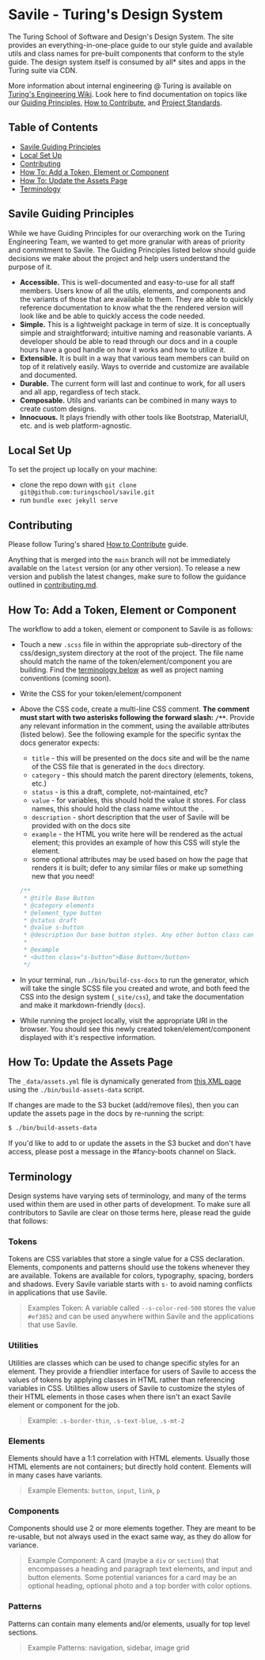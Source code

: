# Savile - Turing's Design System

The Turing School of Software and Design's Design System. The site provides an everything-in-one-place guide to our style guide and available utils and class names for pre-built components that conform to the style guide. The design system itself is consumed by all* sites and apps in the Turing suite via CDN.

More information about internal engineering @ Turing is available on [Turing's Engineering Wiki](https://www.notion.so/Engineering-Wiki-29887c546265429db78560f47525d9f2). Look here to find documentation on topics like our [Guiding Principles,](https://www.notion.so/Guiding-Principles-57dc38f1b6454645bf23b252bc22b440) [How to Contribute](https://www.notion.so/How-to-Contribute-1b88e17f755c491989e4b2bc84db93c7), and [Project Standards](https://www.notion.so/Project-Standards-889a4f2b26b04dc091039f209f823c3c).

## Table of Contents

- [Savile Guiding Principles](#savile-guiding-principles)
- [Local Set Up](#local-set-up)
- [Contributing](#contributing)
- [How To: Add a Token, Element or Component](#how-to-add-a-token-element-or-component)
- [How To: Update the Assets Page](#how-to-update-the-assets-page)
- [Terminology](#terminology)

## Savile Guiding Principles

While we have Guiding Principles for our overarching work on the Turing Engineering Team, we wanted to get more granular with areas of priority and commitment to Savile. The Guiding Principles listed below should guide decisions we make about the project and help users understand the purpose of it.

- **Accessible.** This is well-documented and easy-to-use for all staff members. Users know of all the utils, elements, and components and the variants of those that are available to them. They are able to quickly reference documentation to know what the the rendered version will look like and be able to quickly access the code needed.
- **Simple.** This is a lightweight package in term of size. It is conceptually simple and straightforward; intuitive naming and reasonable variants. A developer should be able to read through our docs and in a couple hours have a good handle on how it works and how to utilize it.
- **Extensible.** It is built in a way that various team members can build on top of it relatively easily. Ways to override and customize are available and documented.
- **Durable.** The current form will last and continue to work, for all users and all app, regardless of tech stack.
- **Composable.** Utils and variants can be combined in many ways to create custom designs.
- **Innocuous.** It plays friendly with other tools like Bootstrap, MaterialUI, etc. and is web platform-agnostic.

## Local Set Up

To set the project up locally on your machine:

- clone the repo down with `git clone git@github.com:turingschool/savile.git`
- run `bundle exec jekyll serve`

## Contributing

Please follow Turing's shared [How to Contribute](https://www.notion.so/turingschool/How-to-Contribute-1b88e17f755c491989e4b2bc84db93c7) guide.

Anything that is merged into the `main` branch will not be immediately available on the `latest` version (or any other version). To release a new version and publish the latest changes, make sure to follow the guidance outlined in [contributing.md](./contributing.md).

## How To: Add a Token, Element or Component

The workflow to add a token, element or component to Savile is as follows:

- Touch a new `.scss` file in within the appropriate sub-directory of the css/design_system directory at the root of the project. The file name should match the name of the token/element/component you are building. Find the [terminology below](#terminology) as well as project naming conventions (coming soon).
- Write the CSS for your token/element/component
- Above the CSS code, create a multi-line CSS comment. **The comment must start with two asterisks following the forward slash: `/**`**. Provide any relevant information in the comment, using the available attributes (listed below). See the following example for the specific syntax the docs generator expects:
    - `title` - this will be presented on the docs site and will be the name of the CSS file that is generated in the `docs` directory.
    - `category` - this should match the parent directory (elements, tokens, etc.)
    - `status` - is this a draft, complete, not-maintained, etc?
    - `value` - for variables, this should hold the value it stores. For class names, this should hold the class name wihtout the `.`
    - `description` - short description that the user of Savile will be provided with on the docs site
    - `example` - the HTML you write here will be rendered as the actual element; this provides an example of how this CSS will style the element.
    - some optional attributes may be used based on how the page that renders it is built; defer to any similar files or make up something new that you need!

    ```css
    /**
     * @title Base Button
     * @category elements
     * @element_type button
     * @status draft
     * @value s-button
     * @description Our base button styles. Any other button class can be used in addition to this, to get the desired variant.
     *
     * @example
     * <button class="s-button">Base Button</button>
     */
    ```

- In your terminal, run `./bin/build-css-docs` to run the generator, which will take the single SCSS file you created and wrote, and both feed the CSS into the design system (`_site/css`), and take the documentation and make it markdown-friendly (`docs`).
- While running the project locally, visit the appropriate URI in the browser. You should see this newly created token/element/component displayed with it's respective information.

## How To: Update the Assets Page

The `_data/assets.yml` file is dynamically generated from [this XML page](https://turing-savile-assets.s3.amazonaws.com/?list-type=2) using the `./bin/build-assets-data` script.

If changes are made to the S3 bucket (add/remove files), then you can update the assets page in the docs by re-running the script:

```bash
$ ./bin/build-assets-data
```

If you'd like to add to or update the assets in the S3 bucket and don't have access, please post a message in the #fancy-boots channel on Slack.

## Terminology

Design systems have varying sets of terminology, and many of the terms used within them are used in other parts of development. To make sure all contributors to Savile are clear on those terms here, please read the guide that follows:

### Tokens

Tokens are CSS variables that store a single value for a CSS declaration. Elements, components and patterns should use the tokens whenever they are available. Tokens are available for colors, typography, spacing, borders and shadows. Every Savile variable starts with `s-` to avoid naming conflicts in applications that use Savile.

>Examples Token: A variable called `--s-color-red-500` stores the value `#ef3852` and can be used anywhere within Savile and the applications that use Savile.

### Utilities

Utilities are classes which can be used to change specific styles for an element. They provide a friendlier interface for users of Savile to access the values of tokens by applying classes in HTML rather than referencing variables in CSS. Utilities allow users of Savile to customize the styles of their HTML elements in those cases when there isn't an exact Savile element or component for the job.

> Example: `.s-border-thin`, `.s-text-blue`, `.s-mt-2`

### Elements

Elements should have a 1:1 correlation with HTML elements. Usually those HTML elements are not containers; but directly hold content. Elements will in many cases have variants.

>Example Elements: `button`, `input`, `link`, `p`

### Components

Components should use 2 or more elements together. They are meant to be re-usable, but not always used in the exact same way, as they do allow for variance.

>Example Component: A card (maybe a `div` or `section`) that encompasses a heading and paragraph text elements, and input and button elements. Some potential variances for a card may be an optional heading, optional photo and a top border with color options.

### Patterns

Patterns can contain many elements and/or elements, usually for top level sections.

>Example Patterns: navigation, sidebar, image grid